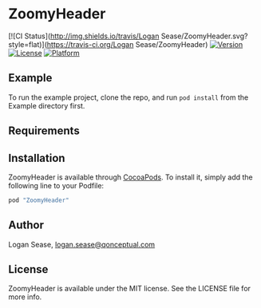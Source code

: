 # ZoomyHeader

[![CI Status](http://img.shields.io/travis/Logan Sease/ZoomyHeader.svg?style=flat)](https://travis-ci.org/Logan Sease/ZoomyHeader)
[![Version](https://img.shields.io/cocoapods/v/ZoomyHeader.svg?style=flat)](http://cocoapods.org/pods/ZoomyHeader)
[![License](https://img.shields.io/cocoapods/l/ZoomyHeader.svg?style=flat)](http://cocoapods.org/pods/ZoomyHeader)
[![Platform](https://img.shields.io/cocoapods/p/ZoomyHeader.svg?style=flat)](http://cocoapods.org/pods/ZoomyHeader)

## Example

To run the example project, clone the repo, and run `pod install` from the Example directory first.

## Requirements

## Installation

ZoomyHeader is available through [CocoaPods](http://cocoapods.org). To install
it, simply add the following line to your Podfile:

```ruby
pod "ZoomyHeader"
```

## Author

Logan Sease, logan.sease@qonceptual.com

## License

ZoomyHeader is available under the MIT license. See the LICENSE file for more info.
